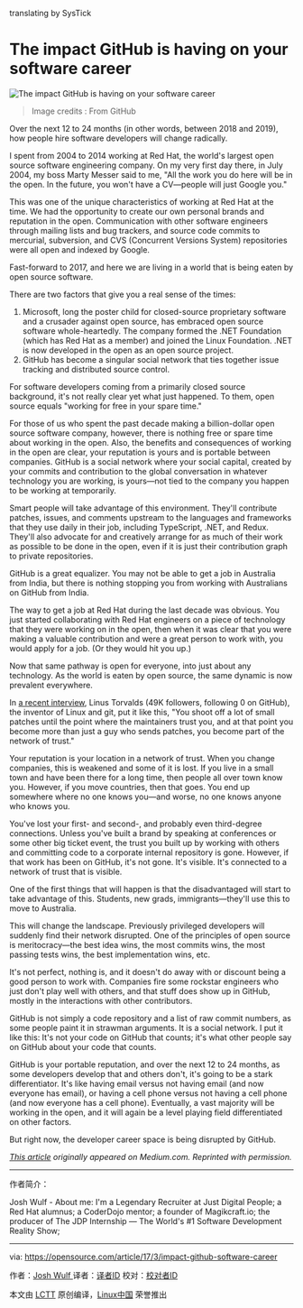 translating by SysTick

The impact GitHub is having on your software career
============================================================


 ![The impact GitHub is having on your software career](https://opensource.com/sites/default/files/styles/image-full-size/public/images/life/github-universe.jpg?itok=HCU81VX8 "The impact GitHub is having on your software career")
>Image credits : From GitHub

Over the next 12 to 24 months (in other words, between 2018 and 2019), how people hire software developers will change radically.

I spent from 2004 to 2014 working at Red Hat, the world's largest open source software engineering company. On my very first day there, in July 2004, my boss Marty Messer said to me, "All the work you do here will be in the open. In the future, you won't have a CV—people will just Google you."

This was one of the unique characteristics of working at Red Hat at the time. We had the opportunity to create our own personal brands and reputation in the open. Communication with other software engineers through mailing lists and bug trackers, and source code commits to mercurial, subversion, and CVS (Concurrent Versions System) repositories were all open and indexed by Google.

Fast-forward to 2017, and here we are living in a world that is being eaten by open source software.

There are two factors that give you a real sense of the times:

1.  Microsoft, long the poster child for closed-source proprietary software and a crusader against open source, has embraced open source software whole-heartedly. The company formed the .NET Foundation (which has Red Hat as a member) and joined the Linux Foundation. .NET is now developed in the open as an open source project.
2.  GitHub has become a singular social network that ties together issue tracking and distributed source control.

For software developers coming from a primarily closed source background, it's not really clear yet what just happened. To them, open source equals "working for free in your spare time."

For those of us who spent the past decade making a billion-dollar open source software company, however, there is nothing free or spare time about working in the open. Also, the benefits and consequences of working in the open are clear, your reputation is yours and is portable between companies. GitHub is a social network where your social capital, created by your commits and contribution to the global conversation in whatever technology you are working, is yours—not tied to the company you happen to be working at temporarily.

Smart people will take advantage of this environment. They'll contribute patches, issues, and comments upstream to the languages and frameworks that they use daily in their job, including TypeScript, .NET, and Redux. They'll also advocate for and creatively arrange for as much of their work as possible to be done in the open, even if it is just their contribution graph to private repositories.

GitHub is a great equalizer. You may not be able to get a job in Australia from India, but there is nothing stopping you from working with Australians on GitHub from India.

The way to get a job at Red Hat during the last decade was obvious. You just started collaborating with Red Hat engineers on a piece of technology that they were working on in the open, then when it was clear that you were making a valuable contribution and were a great person to work with, you would apply for a job. (Or they would hit you up.)

Now that same pathway is open for everyone, into just about any technology. As the world is eaten by open source, the same dynamic is now prevalent everywhere.

In [a recent interview][3], Linus Torvalds (49K followers, following 0 on GitHub), the inventor of Linux and git, put it like this, "You shoot off a lot of small patches until the point where the maintainers trust you, and at that point you become more than just a guy who sends patches, you become part of the network of trust."

Your reputation is your location in a network of trust. When you change companies, this is weakened and some of it is lost. If you live in a small town and have been there for a long time, then people all over town know you. However, if you move countries, then that goes. You end up somewhere where no one knows you—and worse, no one knows anyone who knows you.

You've lost your first- and second-, and probably even third-degree connections. Unless you've built a brand by speaking at conferences or some other big ticket event, the trust you built up by working with others and committing code to a corporate internal repository is gone. However, if that work has been on GitHub, it's not gone. It's visible. It's connected to a network of trust that is visible.

One of the first things that will happen is that the disadvantaged will start to take advantage of this. Students, new grads, immigrants—they'll use this to move to Australia.

This will change the landscape. Previously privileged developers will suddenly find their network disrupted. One of the principles of open source is meritocracy—the best idea wins, the most commits wins, the most passing tests wins, the best implementation wins, etc.

It's not perfect, nothing is, and it doesn't do away with or discount being a good person to work with. Companies fire some rockstar engineers who just don't play well with others, and that stuff does show up in GitHub, mostly in the interactions with other contributors.

GitHub is not simply a code repository and a list of raw commit numbers, as some people paint it in strawman arguments. It is a social network. I put it like this: It's not your code on GitHub that counts; it's what other people say on GitHub about your code that counts.

GitHub is your portable reputation, and over the next 12 to 24 months, as some developers develop that and others don't, it's going to be a stark differentiator. It's like having email versus not having email (and now everyone has email), or having a cell phone versus not having a cell phone (and now everyone has a cell phone). Eventually, a vast majority will be working in the open, and it will again be a level playing field differentiated on other factors.

But right now, the developer career space is being disrupted by GitHub.

 _[This article][1] originally appeared on Medium.com. Reprinted with permission._

--------------------------------------------------------------------------------

作者简介：

Josh Wulf - About me: I'm a Legendary Recruiter at Just Digital People; a Red Hat alumnus; a CoderDojo mentor; a founder of Magikcraft.io; the producer of The JDP Internship — The World's #1 Software Development Reality Show;

-----------------------

via: https://opensource.com/article/17/3/impact-github-software-career

作者：[Josh Wulf ][a]
译者：[译者ID](https://github.com/译者ID)
校对：[校对者ID](https://github.com/校对者ID)

本文由 [LCTT](https://github.com/LCTT/TranslateProject) 原创编译，[Linux中国](https://linux.cn/) 荣誉推出

[a]:https://opensource.com/users/sitapati
[1]:https://medium.com/@sitapati/the-impact-github-is-having-on-your-software-career-right-now-6ce536ec0b50#.dl79wpyww
[2]:https://opensource.com/article/17/3/impact-github-software-career?rate=2gi7BrUHIADt4TWXO2noerSjzw18mLVZx56jwnExHqk
[3]:http://www.theregister.co.uk/2017/02/15/think_different_shut_up_and_work_harder_says_linus_torvalds/
[4]:https://opensource.com/user/118851/feed
[5]:https://opensource.com/article/17/3/impact-github-software-career#comments
[6]:https://opensource.com/users/sitapati
